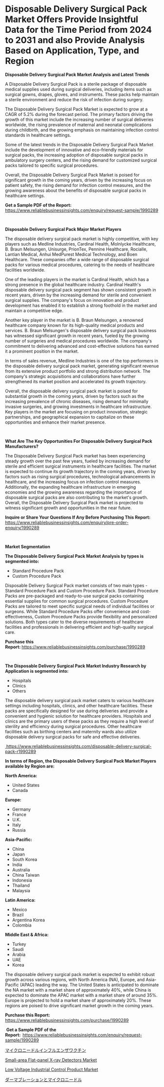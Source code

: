<p><h1>Disposable Delivery Surgical Pack Market Offers Provide Insightful Data for the Time Period from 2024 to 2031 and also Provide Analysis Based on Application, Type, and Region</h1></p><p><strong>Disposable Delivery Surgical Pack Market Analysis and Latest Trends</strong></p>
<p><p>A Disposable Delivery Surgical Pack is a sterile package of disposable medical supplies used during surgical deliveries, including items such as surgical gowns, drapes, gloves, and instruments. These packs help maintain a sterile environment and reduce the risk of infection during surgery.</p><p>The Disposable Delivery Surgical Pack Market is expected to grow at a CAGR of 5.2% during the forecast period. The primary factors driving the growth of this market include the increasing number of surgical deliveries worldwide, the rising prevalence of maternal and neonatal complications during childbirth, and the growing emphasis on maintaining infection control standards in healthcare settings.</p><p>Some of the latest trends in the Disposable Delivery Surgical Pack Market include the development of innovative and eco-friendly materials for surgical packs, the increasing adoption of disposable surgical packs in ambulatory surgery centers, and the rising demand for customized surgical packs tailored to specific surgical procedures.</p><p>Overall, the Disposable Delivery Surgical Pack Market is poised for significant growth in the coming years, driven by the increasing focus on patient safety, the rising demand for infection control measures, and the growing awareness about the benefits of disposable surgical packs in healthcare settings.</p></p>
<p><strong>Get a Sample PDF of the Report:&nbsp;</strong> <a href="https://www.reliablebusinessinsights.com/enquiry/request-sample/1990289">https://www.reliablebusinessinsights.com/enquiry/request-sample/1990289</a></p>
<p>&nbsp;</p>
<p><strong>Disposable Delivery Surgical Pack Major Market Players</strong></p>
<p><p>The disposable delivery surgical pack market is highly competitive, with key players such as Medline Industries, Cardinal Health, Molnlycke Healthcare, B. Braun Melsungen, Unisurge, PrionTex, Pennine Healthcare, Rocialle, Lantian Medical, Anhui MedPurest Medical Technology, and Boen Healthcare. These companies offer a wide range of disposable surgical packs for various medical procedures, catering to the needs of healthcare facilities worldwide.</p><p>One of the leading players in the market is Cardinal Health, which has a strong presence in the global healthcare industry. Cardinal Health's disposable delivery surgical pack segment has shown consistent growth in recent years, driven by the increasing demand for sterile and convenient surgical supplies. The company's focus on innovation and product development has enabled it to establish a strong foothold in the market and maintain a competitive edge.</p><p>Another key player in the market is B. Braun Melsungen, a renowned healthcare company known for its high-quality medical products and services. B. Braun Melsungen's disposable delivery surgical pack business has witnessed significant growth in recent years, fueled by the growing number of surgeries and medical procedures worldwide. The company's commitment to delivering advanced and cost-effective solutions has earned it a prominent position in the market.</p><p>In terms of sales revenue, Medline Industries is one of the top performers in the disposable delivery surgical pack market, generating significant revenue from its extensive product portfolio and strong distribution network. The company's strategic acquisitions and collaborations have further strengthened its market position and accelerated its growth trajectory.</p><p>Overall, the disposable delivery surgical pack market is poised for substantial growth in the coming years, driven by factors such as the increasing prevalence of chronic diseases, rising demand for minimally invasive surgeries, and growing investments in healthcare infrastructure. Key players in the market are focusing on product innovation, strategic partnerships, and geographical expansion to capitalize on these opportunities and enhance their market presence.</p></p>
<p>&nbsp;</p>
<p><strong>What Are The Key Opportunities For Disposable Delivery Surgical Pack Manufacturers?</strong></p>
<p><p>The Disposable Delivery Surgical Pack market has been experiencing steady growth over the past few years, fueled by increasing demand for sterile and efficient surgical instruments in healthcare facilities. The market is expected to continue its growth trajectory in the coming years, driven by factors such as rising surgical procedures, technological advancements in healthcare, and the increasing focus on infection control measures. Additionally, the expanding healthcare infrastructure in emerging economies and the growing awareness regarding the importance of disposable surgical packs are also contributing to the market's growth. Overall, the Disposable Delivery Surgical Pack market is projected to witness significant growth and opportunities in the near future.</p></p>
<p><strong>Inquire or Share Your Questions If Any Before Purchasing This Report:</strong> <a href="https://www.reliablebusinessinsights.com/enquiry/pre-order-enquiry/1990289">https://www.reliablebusinessinsights.com/enquiry/pre-order-enquiry/1990289</a></p>
<p>&nbsp;</p>
<p><strong>Market Segmentation</strong></p>
<p><strong>The Disposable Delivery Surgical Pack Market Analysis by types is segmented into:</strong></p>
<p><ul><li>Standard Procedure Pack</li><li>Custom Procedure Pack</li></ul></p>
<p><p>Disposable Delivery Surgical Pack market consists of two main types - Standard Procedure Pack and Custom Procedure Pack. Standard Procedure Packs are pre-packaged and ready-to-use surgical packs containing essential supplies for common surgical procedures. Custom Procedure Packs are tailored to meet specific surgical needs of individual facilities or surgeons. While Standard Procedure Packs offer convenience and cost-effectiveness, Custom Procedure Packs provide flexibility and personalized solutions. Both types cater to the diverse requirements of healthcare facilities and professionals in delivering efficient and high-quality surgical care.</p></p>
<p><strong>Purchase this Report:&nbsp;</strong><a href="https://www.reliablebusinessinsights.com/purchase/1990289">https://www.reliablebusinessinsights.com/purchase/1990289</a></p>
<p>&nbsp;</p>
<p><strong>The Disposable Delivery Surgical Pack Market Industry Research by Application is segmented into:</strong></p>
<p><ul><li>Hospitals</li><li>Clinics</li><li>Others</li></ul></p>
<p><p>The disposable delivery surgical pack market caters to various healthcare settings including hospitals, clinics, and other healthcare facilities. These packs are specifically designed for use during deliveries and provide a convenient and hygienic solution for healthcare providers. Hospitals and clinics are the primary users of these packs as they require a high level of sterility and efficiency during surgical procedures. Other healthcare facilities such as birthing centers and maternity wards also utilize disposable delivery surgical packs for safe and effective deliveries.</p></p>
<p><a href="https://www.reliablebusinessinsights.com/disposable-delivery-surgical-pack-r1990289">&nbsp;https://www.reliablebusinessinsights.com/disposable-delivery-surgical-pack-r1990289</a></p>
<p><strong>In terms of Region, the Disposable Delivery Surgical Pack Market Players available by Region are:</strong></p>
<p>
    <p> <strong> North America: </strong>
        <ul>
            <li>United States</li>
            <li>Canada</li>
        </ul>
        </p> 
    <p> <strong> Europe: </strong>
        <ul>
            <li>Germany</li>
            <li>France</li>
            <li>U.K.</li>
            <li>Italy</li>
            <li>Russia</li>
        </ul>
        </p> 
    <p> <strong> Asia-Pacific: </strong>
        <ul>
            <li>China</li>
            <li>Japan</li>
            <li>South Korea</li>
            <li>India</li>
            <li>Australia</li>
            <li>China Taiwan</li>
            <li>Indonesia</li>
            <li>Thailand</li>
            <li>Malaysia</li>
        </ul>
        </p> 
    <p> <strong> Latin America: </strong>
        <ul>
            <li>Mexico</li>
            <li>Brazil</li>
            <li>Argentina Korea</li>
            <li>Colombia</li>
        </ul>
        </p> 
    <p> <strong> Middle East & Africa: </strong>
        <ul>
            <li>Turkey</li>
            <li>Saudi</li>
            <li>Arabia</li>
            <li>UAE</li>
            <li>Korea</li>
        </ul>
    </p>
    </p>
<p><p>The disposable delivery surgical pack market is expected to exhibit robust growth across various regions, with North America (NA), Europe, and Asia-Pacific (APAC) leading the way. The United States is anticipated to dominate the NA market with a market share of approximately 40%, while China is expected to dominate the APAC market with a market share of around 35%. Europe is projected to hold a market share of approximately 20%. These regions are poised to drive significant market growth in the coming years.</p></p>
<p><strong>Purchase this Report: </strong><a href="https://www.reliablebusinessinsights.com/purchase/1990289">https://www.reliablebusinessinsights.com/purchase/1990289</a></p>
<p>&nbsp;<strong>Get a Sample PDF of the Report:&nbsp;&nbsp;</strong><a href="https://www.reliablebusinessinsights.com/enquiry/request-sample/1990289">https://www.reliablebusinessinsights.com/enquiry/request-sample/1990289</a></p>
<p><strong></strong></p>
<p><p><a href="https://github.com/alyle7648/Market-Research-Report-List-2/blob/main/4783864170589.md">マイクロニードルインフルエンザワクチン</a></p><p><a href="https://github.com/thuyvuongpk111/Market-Research-Report-List-1/blob/main/small-area-flat-panel-x-ray-detectors-market.md">Small-area Flat-panel X-ray Detectors Market</a></p><p><a href="https://github.com/GroverBarry/Market-Research-Report-List-6/blob/main/low-voltage-industrial-control-product-market.md">Low Voltage Industrial Control Product Market</a></p><p><a href="https://github.com/leigh4852023/Market-Research-Report-List-1/blob/main/6316979170590.md">ダーマブレーションとマイクロニードル</a></p></p>